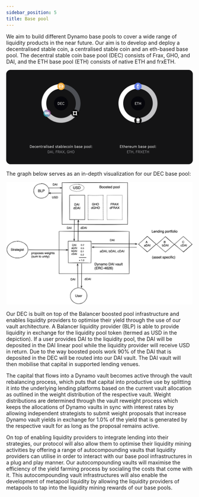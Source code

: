 ```yaml
---
sidebar_position: 5
title: Base pool
---
```


We aim to build different Dynamo base pools to cover a wide range of liquidity products in the near future.
Our aim is to develop and deploy a decentralised stable coin, a centralised stable coin and an eth-based base pool.
The decentral stable coin base pool (DEC) consists of Frax, GHO, and DAI, and the ETH base pool (ETH) consists of native ETH and frxETH.

![Base pool composition](../assets/basepools.png)

The graph below serves as an in-depth visualization for our DEC base pool:

![Base pool architecture](../assets/base_pool.png)

Our DEC is built on top of the Balancer boosted pool infrastructure and enables liquidity providers to optimise their yield through the use of our vault architecture.
A Balancer liquidity provider (BLP) is able to provide liquidity in exchange for the liquidity pool token (termed as USD in the depiction).
If a user provides DAI to the liquidity pool, the DAI will be deposited in the DAI linear pool while the liquidity provider will receive USD in return.
Due to the way boosted pools work 90% of the DAI that is deposited in the DEC will be routed into our DAI vault.
The DAI vault will then mobilise that capital in supported lending venues.

The capital that flows into a Dynamo vault becomes active through the vault rebalancing process, which puts that capital into productive use by splitting it into the underlying lending platforms based on the current vault allocation as outlined in the weight distribution of the respective vault.
Weight distributions are determined through the vault reweight process which keeps the allocations of Dynamo vaults in sync with interest rates by allowing independent strategists to submit weight proposals that increase Dynamo vault yields in exchange for 1.0% of the yield that is generated by the respective vault for as long as the proposal remains active.

On top of enabling liquidity providers to integrate lending into their strategies, our protocol will also allow them to optimise their liquidity mining activities by offering a range of autocompounding vaults that liquidity providers can utilise in order to interact with our base pool infrastructures in a plug and play manner.
Our autocompounding vaults will maximise the efficiency of the yield farming process by socialing the costs that come with it.
This autocompounding vault infrastructures will also enable the development of metapool liquidity by allowing the liquidity providers of metapools to tap into the liquidity mining rewards of our base pools.
